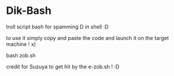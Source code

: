 # Dik-Bash
troll script bash for spamming D in shell :D

to use it simply copy and paste the code and launch it on the target machine ! x)

bash zob.sh

credit for Suzuya to get hit by the e-zob.sh ! :D
